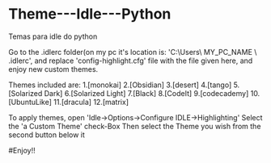 # Theme---Idle---Python
Temas para idle do python 

Go to the .idlerc folder(on my pc it's location is: 'C:\Users\ MY_PC_NAME \ .idlerc',
and replace 'config-highlight.cfg' file with the file given here, and enjoy new custom themes.


Themes included are:
1.[monokai] 
2.[Obsidian]
3.[desert]
4.[tango]
5.[Solarized Dark]
6.[Solarized Light]
7.[Black]
8.[CodeIt]
9.[codecademy]
10.[UbuntuLike]
11.[dracula]
12.[matrix]


To apply themes, open 'Idle->Options->Configure IDLE->Highlighting'
Select the 'a Custom Theme' check-Box
Then select the Theme you wish from the second button below it


#Enjoy!!
